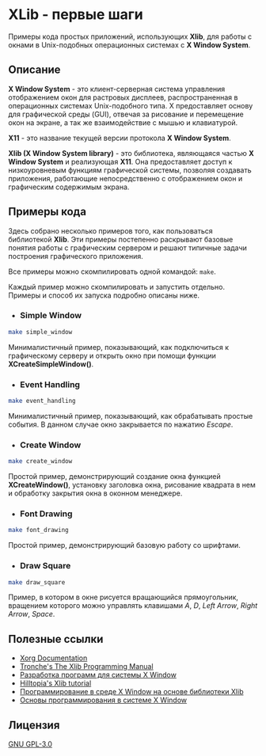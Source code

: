 # XLib - первые шаги

Примеры кода простых приложений, использующих **Xlib**, для работы с окнами в Unix-подобных операционных системах с **X Window System**.


## Описание

**X Window System** - это клиент-серверная система управления отображением окон для растровых дисплеев, распространенная в операционных системах Unix-подобного типа. X предоставляет основу для графической среды (GUI), отвечая за рисование и перемещение окон на экране, а так же взаимодействие с мышью и клавиатурой.

**X11** - это название текущей версии протокола **X Window System**.

**Xlib (X Window System library)** - это библиотека, являющаяся частью **X Window System** и реализующая **X11**. Она предоставляет доступ к низкоуровневым функциям графической системы, позволяя создавать приложения, работающие непосредственно с отображением окон и графическим содержимым экрана.


## Примеры кода

Здесь собрано несколько примеров того, как пользоваться библиотекой **Xlib**. Эти примеры постепенно раскрывают базовые понятия работы с графическим сервером и решают типичные задачи построения графического приложения.

Все примеры можно скомпилировать одной командой: `make`.

Каждый пример можно скомпилировать и запустить отдельно. Примеры и способ их запуска подробно описаны ниже.


* ### Simple Window

```sh
make simple_window
```

Минималистичный пример, показывающий, как подключиться к графическому серверу и открыть окно при помощи функции **XCreateSimpleWindow()**.


* ### Event Handling

```sh
make event_handling
```

Минималистичный пример, показывающий, как обрабатывать простые события. В данном случае окно закрывается по нажатию *Escape*.


* ### Create Window

```sh
make create_window
```

Простой пример, демонстрирующий создание окна функцией **XCreateWindow()**, установку заголовка окна, рисование квадрата в нем и обработку закрытия окна в оконном менеджере.


* ### Font Drawing

```sh
make font_drawing
```

Простой пример, демонстрирующий базовую работу со шрифтами.


* ### Draw Square

```sh
make draw_square
```

Пример, в котором в окне рисуется вращающийся прямоугольник, вращением которого можно управлять клавишами *A*, *D*, *Left Arrow*, *Right Arrow*, *Space*.


## Полезные ссылки
* [Xorg Documentation](https://www.x.org/releases/current/doc/index.html)
* [Tronche's The Xlib Programming Manual](https://tronche.com/gui/x/xlib/)
* [Разработка программ для системы X Window](http://www.asvcorp.ru/tech/linux/xwinprg/index.html)
* [Hilltopia's Xlib tutorial](http://xopendisplay.hilltopia.ca/2009/Jan/Xlib-tutorial-part-1----Beginnings.html)
* [Программирование в среде X Window на основе библиотеки Xlib](https://dfe.petrsu.ru/koi/posob/X/index.html)
* [Основы программирования в системе X Window](https://www.opennet.ru/docs/RUS/xtoolkit/x-2.html)


## Лицензия

[GNU GPL-3.0](https://raw.githubusercontent.com/smysloff/xlib-examples/master/LICENSE)
